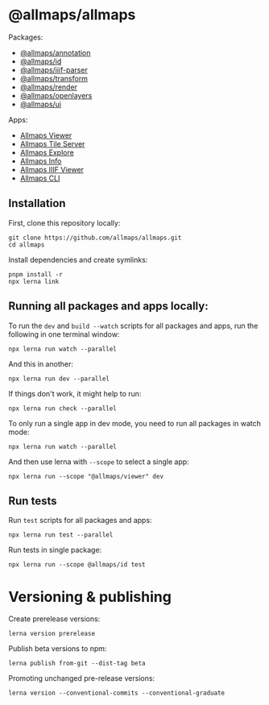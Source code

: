 # @allmaps/allmaps

Packages:

- [@allmaps/annotation](packages/annotation)
- [@allmaps/id](packages/id)
- [@allmaps/iiif-parser](packages/iiif-parser)
- [@allmaps/transform](packages/transform)
- [@allmaps/render](packages/render)
- [@allmaps/openlayers](packages/openlayers)
- [@allmaps/ui](packages/ui)

Apps:

- [Allmaps Viewer](apps/viewer)
- [Allmaps Tile Server](apps/tileserver)
- [Allmaps Explore](apps/explore)
- [Allmaps Info](apps/info)
- [Allmaps IIIF Viewer](apps/iiif)
- [Allmaps CLI](apps/cli)

## Installation

First, clone this repository locally:

    git clone https://github.com/allmaps/allmaps.git
    cd allmaps

Install dependencies and create symlinks:

    pnpm install -r
    npx lerna link

## Running all packages and apps locally:

To run the `dev` and `build --watch` scripts for all packages and apps, run the following in one terminal window:

    npx lerna run watch --parallel

And this in another:

    npx lerna run dev --parallel

If things don't work, it might help to run:

    npx lerna run check --parallel

To only run a single app in dev mode, you need to run all packages in watch mode:

    npx lerna run watch --parallel

And then use lerna with `--scope` to select a single app:

    npx lerna run --scope "@allmaps/viewer" dev

## Run tests

Run `test` scripts for all packages and apps:

    npx lerna run test --parallel

Run tests in single package:

    npx lerna run --scope @allmaps/id test

# Versioning & publishing

Create prerelease versions:

    lerna version prerelease

Publish beta versions to npm:

    lerna publish from-git --dist-tag beta

Promoting unchanged pre-release versions:

    lerna version --conventional-commits --conventional-graduate
